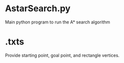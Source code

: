 # AstarSearch.py

Main python program to run the A* search algorithm 

# .txts
Provide starting point, goal point, and rectangle vertices.

